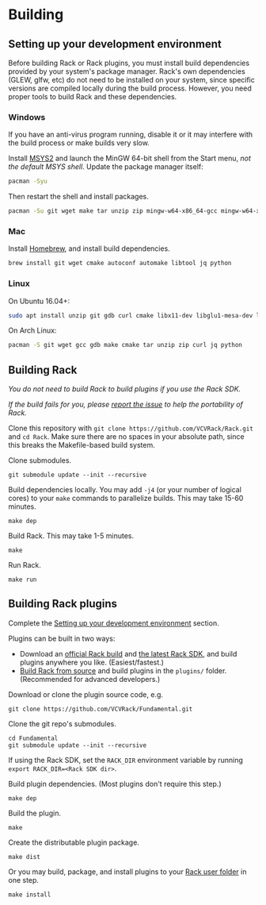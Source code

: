 # Building

## Setting up your development environment

Before building Rack or Rack plugins, you must install build dependencies provided by your system's package manager.
Rack's own dependencies (GLEW, glfw, etc) do not need to be installed on your system, since specific versions are compiled locally during the build process.
However, you need proper tools to build Rack and these dependencies.

### Windows

If you have an anti-virus program running, disable it or it may interfere with the build process or make builds very slow.

Install [MSYS2](http://www.msys2.org/) and launch the MinGW 64-bit shell from the Start menu, *not the default MSYS shell*.
Update the package manager itself:
```bash
pacman -Syu
```
Then restart the shell and install packages.
```bash
pacman -Su git wget make tar unzip zip mingw-w64-x86_64-gcc mingw-w64-x86_64-gdb mingw-w64-x86_64-cmake autoconf automake mingw-w64-x86_64-libtool mingw-w64-x86_64-jq python
```

### Mac

Install [Homebrew](https://brew.sh/), and install build dependencies.
```bash
brew install git wget cmake autoconf automake libtool jq python
```

### Linux

On Ubuntu 16.04+:
```bash
sudo apt install unzip git gdb curl cmake libx11-dev libglu1-mesa-dev libxrandr-dev libxinerama-dev libxcursor-dev libxi-dev zlib1g-dev libasound2-dev libgtk2.0-dev libjack-jackd2-dev jq
```

On Arch Linux:
```bash
pacman -S git wget gcc gdb make cmake tar unzip zip curl jq python
```

## Building Rack

*You do not need to build Rack to build plugins if you use the Rack SDK.*

*If the build fails for you, please [report the issue](Issues) to help the portability of Rack.*

Clone this repository with `git clone https://github.com/VCVRack/Rack.git` and `cd Rack`.
Make sure there are no spaces in your absolute path, since this breaks the Makefile-based build system.

Clone submodules.

	git submodule update --init --recursive

Build dependencies locally.
You may add `-j4` (or your number of logical cores) to your `make` commands to parallelize builds.
This may take 15-60 minutes.

	make dep

Build Rack.
This may take 1-5 minutes.

	make

Run Rack.

	make run

## Building Rack plugins

Complete the [Setting up your development environment](#setting-up-your-development-environment) section.

Plugins can be built in two ways:
- Download an [official Rack build](https://vcvrack.com/Rack) and [the latest Rack SDK](https://vcvrack.com/downloads/), and build plugins anywhere you like. (Easiest/fastest.)
- [Build Rack from source](#building-rack) and build plugins in the `plugins/` folder. (Recommended for advanced developers.)

Download or clone the plugin source code, e.g.

	git clone https://github.com/VCVRack/Fundamental.git

Clone the git repo's submodules.

	cd Fundamental
	git submodule update --init --recursive

If using the Rack SDK, set the `RACK_DIR` environment variable by running `export RACK_DIR=<Rack SDK dir>`.

Build plugin dependencies. (Most plugins don't require this step.)

	make dep

Build the plugin.

	make

Create the distributable plugin package.

	make dist

Or you may build, package, and install plugins to your [Rack user folder](FAQ#where-is-the-rack-user-folder) in one step.

	make install
